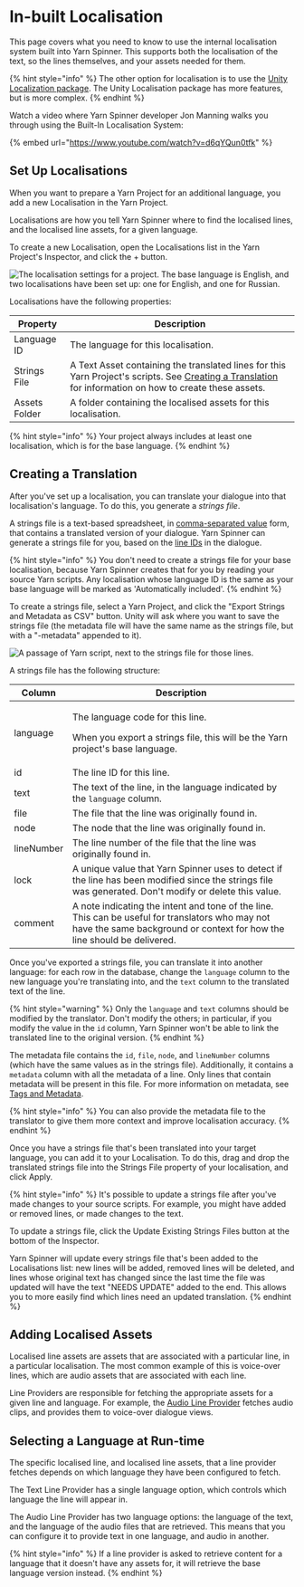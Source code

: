 # In-built Localisation

This page covers what you need to know to use the internal localisation system built into Yarn Spinner. This supports both the localisation of the text, so the lines themselves, and your assets needed for them.

{% hint style="info" %}
The other option for localisation is to use the [Unity Localization package](unity-localization.md). The Unity Localisation package has more features, but is more complex.
{% endhint %}

Watch a video where Yarn Spinner developer Jon Manning walks you through using the Built-In Localisation System:

{% embed url="https://www.youtube.com/watch?v=d6qYQun0tfk" %}

## Set Up Localisations

When you want to prepare a Yarn Project for an additional language, you add a new Localisation in the Yarn Project.

Localisations are how you tell Yarn Spinner where to find the localised lines, and the localised line assets, for a given language.

To create a new Localisation, open the Localisations list in the Yarn Project's Inspector, and click the + button.

![The localisation settings for a project. The base language is English, and two localisations have been set up: one for English, and one for Russian.](../../../.gitbook/assets/yarn-project-localisation.png)

Localisations have the following properties:

| Property      | Description                                                                                                                                                                          |
| ------------- | ------------------------------------------------------------------------------------------------------------------------------------------------------------------------------------ |
| Language ID   | The language for this localisation.                                                                                                                                                  |
| Strings File  | A Text Asset containing the translated lines for this Yarn Project's scripts. See [Creating a Translation](./#creating-a-translation) for information on how to create these assets. |
| Assets Folder | A folder containing the localised assets for this localisation.                                                                                                                      |

{% hint style="info" %}
Your project always includes at least one localisation, which is for the base language.
{% endhint %}

## Creating a Translation

After you've set up a localisation, you can translate your dialogue into that localisation's language. To do this, you generate a _strings file_.

A strings file is a text-based spreadsheet, in [comma-separated value](https://en.wikipedia.org/wiki/Comma-separated_values) form, that contains a translated version of your dialogue. Yarn Spinner can generate a strings file for you, based on the [line IDs](./#adding-line-ids) in the dialogue.

{% hint style="info" %}
You don't need to create a strings file for your base localisation, because Yarn Spinner creates that for you by reading your source Yarn scripts. Any localisation whose language ID is the same as your base language will be marked as 'Automatically included'.
{% endhint %}

To create a strings file, select a Yarn Project, and click the "Export Strings and Metadata as CSV" button. Unity will ask where you want to save the strings file (the metadata file will have the same name as the strings file, but with a "-metadata" appended to it).

![A passage of Yarn script, next to the strings file for those lines.](../../../.gitbook/assets/line-ids.png)

A strings file has the following structure:

| Column     | Description                                                                                                                                                                 |
| ---------- | --------------------------------------------------------------------------------------------------------------------------------------------------------------------------- |
| language   | <p>The language code for this line.</p><p>When you export a strings file, this will be the Yarn project's base language.</p>                                                |
| id         | The line ID for this line.                                                                                                                                                  |
| text       | The text of the line, in the language indicated by the `language` column.                                                                                                   |
| file       | The file that the line was originally found in.                                                                                                                             |
| node       | The node that the line was originally found in.                                                                                                                             |
| lineNumber | The line number of the file that the line was originally found in.                                                                                                          |
| lock       | A unique value that Yarn Spinner uses to detect if the line has been modified since the strings file was generated. Don't modify or delete this value.                      |
| comment    | A note indicating the intent and tone of the line. This can be useful for translators who may not have the same background or context for how the line should be delivered. |

Once you've exported a strings file, you can translate it into another language: for each row in the database, change the `language` column to the new language you're translating into, and the `text` column to the translated text of the line.

{% hint style="warning" %}
Only the `language` and `text` columns should be modified by the translator. Don't modify the others; in particular, if you modify the value in the `id` column, Yarn Spinner won't be able to link the translated line to the original version.
{% endhint %}

The metadata file contains the `id`, `file`, `node`, and `lineNumber` columns (which have the same values as in the strings file). Additionally, it contains a `metadata` column with all the metadata of a line. Only lines that contain metadata will be present in this file. For more information on metadata, see [Tags and Metadata](../../../using-yarnspinner-with-unity/assets-and-localization/getting-started/writing-in-yarn/tags-metadata.md).

{% hint style="info" %}
You can also provide the metadata file to the translator to give them more context and improve localisation accuracy.
{% endhint %}

Once you have a strings file that's been translated into your target language, you can add it to your Localisation. To do this, drag and drop the translated strings file into the Strings File property of your localisation, and click Apply.

{% hint style="info" %}
It's possible to update a strings file after you've made changes to your source scripts. For example, you might have added or removed lines, or made changes to the text.

To update a strings file, click the Update Existing Strings Files button at the bottom of the Inspector.

Yarn Spinner will update every strings file that's been added to the Localisations list: new lines will be added, removed lines will be deleted, and lines whose original text has changed since the last time the file was updated will have the text "NEEDS UPDATE" added to the end. This allows you to more easily find which lines need an updated translation.
{% endhint %}

## Adding Localised Assets

Localised line assets are assets that are associated with a particular line, in a particular localisation. The most common example of this is voice-over lines, which are audio assets that are associated with each line.

Line Providers are responsible for fetching the appropriate assets for a given line and language. For example, the [Audio Line Provider](../components/line-provider/audio-line-provider.md) fetches audio clips, and provides them to voice-over dialogue views.

## Selecting a Language at Run-time

The specific localised line, and localised line assets, that a line provider fetches depends on which language they have been configured to fetch.

The Text Line Provider has a single language option, which controls which language the line will appear in.

The Audio Line Provider has two language options: the language of the text, and the language of the audio files that are retrieved. This means that you can configure it to provide text in one language, and audio in another.

{% hint style="info" %}
If a line provider is asked to retrieve content for a language that it doesn't have any assets for, it will retrieve the base language version instead.
{% endhint %}
